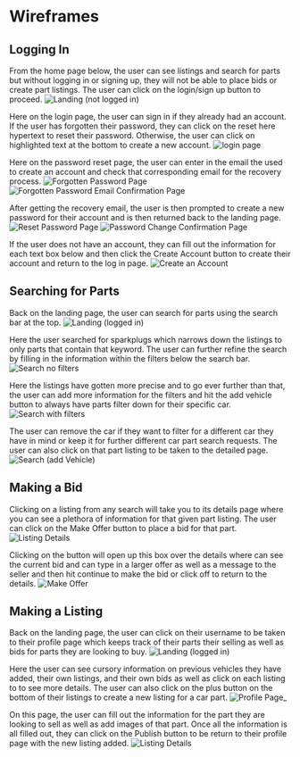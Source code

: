 # Wireframes

## Logging In
From the home page below, the user can see listings and search for parts but without logging in or signing up, they will not be able to place bids or create part listings. The user can click on the login/sign up button to proceed.
![Landing (not logged in)](https://github.com/ChicoState/ux-autoscrap/assets/111708782/529152f5-e04c-4fea-9c8c-132ca84cc82d)  

Here on the login page, the user can sign in if they already had an account. If the user has forgotten their password, they can click on the reset here hypertext to reset their password. Otherwise, the user can click on highlighted text at the bottom to create a new account. 
![login page](https://github.com/ChicoState/ux-autoscrap/assets/111708782/b91b6bc3-8168-4f68-98a8-13d13eacd669)

Here on the password reset page, the user can enter in the email the used to create an account and check that corresponding email for the recovery process.
![Forgotten Password Page](https://github.com/ChicoState/ux-autoscrap/assets/111708782/5d0f637f-aa25-42d2-888b-883d94cde1c2)
![Forgotten Password Email Confirmation Page](https://github.com/ChicoState/ux-autoscrap/assets/111708782/c961c770-ae16-4de7-8a84-ca98340cd7fb)

After getting the recovery email, the user is then prompted to create a new password for their account and is then returned back to the landing page.
![Reset Password Page](https://github.com/ChicoState/ux-autoscrap/assets/111708782/196ccc70-fb16-4cf6-92d7-cd71385c2f7c)
![Password Change Confirmation Page](https://github.com/ChicoState/ux-autoscrap/assets/111708782/7be63073-9cec-4ff5-bcf0-8b49e6f899c7)

If the user does not have an account, they can fill out the information for each text box below and then click the Create Account button to create their account and return to the log in page.
![Create an Account](https://github.com/ChicoState/ux-autoscrap/assets/111708782/157c4518-8be5-4e98-ba39-84ce03bfba4f)

## Searching for Parts
Back on the landing page, the user can search for parts using the search bar at the top.
![Landing (logged in)](https://github.com/ChicoState/ux-autoscrap/assets/111708782/d5bdf7ff-b688-4a79-8eb1-d5e0952ab18a)

Here the user searched for sparkplugs which narrows down the listings to only parts that contain that keyword. The user can further refine the search by filling in the information within the filters below the search bar. 
![Search no filters](https://github.com/ChicoState/ux-autoscrap/assets/111708782/cc98eeae-a5af-453d-ae16-fe70e2a0f391)

Here the listings have gotten more precise and to go ever further than that, the user can add more information for the filters and hit the add vehicle button to always have parts filter down for their specific car. 
![Search with filters](https://github.com/ChicoState/ux-autoscrap/assets/111708782/f577d133-2e0d-4ec9-bcf4-05dbca969ba2)

The user can remove the car if they want to filter for a different car they have in mind or keep it for further different car part search requests. The user can also click on that part listing to be taken to the detailed page.
![Search (add Vehicle)](https://github.com/ChicoState/ux-autoscrap/assets/111708782/0692defc-51ba-4fe1-9961-6aaa970a9b92)

## Making a Bid

Clicking on a listing from any search will take you to its details page where you can see a plethora of information for that given part listing. The user can click on the Make Offer button to place a bid for that part.
![Listing Details](https://github.com/ChicoState/ux-autoscrap/assets/111708782/956b1d0b-f8a5-42cf-8676-9e904ac39222)

Clicking on the button will open up this box over the details where can see the current bid and can type in a larger offer as well as a message to the seller and then hit continue to make the bid or click off to return to the details.
![Make Offer](https://github.com/ChicoState/ux-autoscrap/assets/111708782/3cddebdf-b9e2-4166-9fdd-0e1d3e9d0bd0)

## Making a Listing

Back on the landing page, the user can click on their username to be taken to their profile page which keeps track of their parts their selling as well as bids for parts they are looking to buy.
![Landing (logged in)](https://github.com/ChicoState/ux-autoscrap/assets/111708782/b8f7bb8b-3874-44ed-860f-9bf6a95f89e1)

Here the user can see cursory information on previous vehicles they have added, their own listings, and their own bids as well as click on each listing to to see more details. The user can also click on the plus button on the bottom of their listings to create a new listing for a car part. 
![Profile Page_](https://github.com/ChicoState/ux-autoscrap/assets/111708782/047cb142-3899-4e6b-ba15-e360d8af62f9)

On this page, the user can fill out the information for the part they are looking to sell as well as add images of that part. Once all the information is all filled out, they can click on the Publish button to be return to their profile page with the new listing added.
![Listing Details](https://github.com/ChicoState/ux-autoscrap/assets/111708782/9f374aa2-e2e5-450d-839a-f3980006b492)


